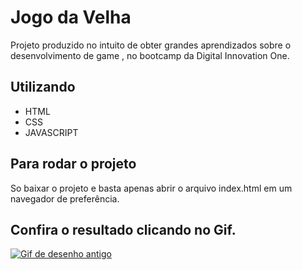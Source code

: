 
# Jogo da Velha

Projeto produzido no intuito de obter grandes aprendizados sobre o desenvolvimento de game  , no bootcamp da  Digital Innovation One.

## Utilizando 

- HTML
- CSS
- JAVASCRIPT


## Para rodar o projeto

So baixar o projeto e basta apenas abrir o arquivo index.html em um navegador de preferência.

## Confira o resultado clicando no Gif.

<a href="https://pablohenrique2.github.io/Jogo-da-velha/" ><img src="https://thumbs.gfycat.com/SmallVillainousDavidstiger-size_restricted.gif" alt="Gif de desenho antigo"></a>
